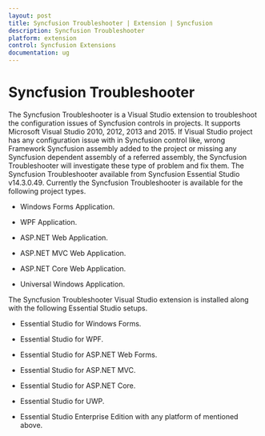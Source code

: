```yaml
---
layout: post
title: Syncfusion Troubleshooter | Extension | Syncfusion
description: Syncfusion Troubleshooter
platform: extension
control: Syncfusion Extensions
documentation: ug
---
```


# Syncfusion Troubleshooter

The Syncfusion Troubleshooter is a Visual Studio extension to troubleshoot the configuration issues of Syncfusion controls in projects. It supports Microsoft Visual Studio 2010, 2012, 2013 and 2015. If Visual Studio project has any configuration issue with in Syncfusion control like, wrong Framework Syncfusion assembly added to the project or missing any Syncfusion dependent assembly of a referred assembly, the Syncfusion Troubleshooter will investigate these type of problem and fix them. The Syncfusion Troubleshooter available from Syncfusion Essential Studio v14.3.0.49. Currently the Syncfusion Troubleshooter is available for the following project types.

* Windows Forms Application.

* WPF Application.

* ASP.NET Web Application.

* ASP.NET MVC Web Application.

* ASP.NET Core Web Application.

* Universal Windows Application.

The Syncfusion Troubleshooter Visual Studio extension is installed along with the following Essential Studio setups. 

* Essential Studio for Windows Forms.

* Essential Studio for WPF.

* Essential Studio for ASP.NET Web Forms.

* Essential Studio for ASP.NET MVC.

* Essential Studio for ASP.NET Core.

* Essential Studio for UWP.

* Essential Studio Enterprise Edition with any platform of mentioned above. 
